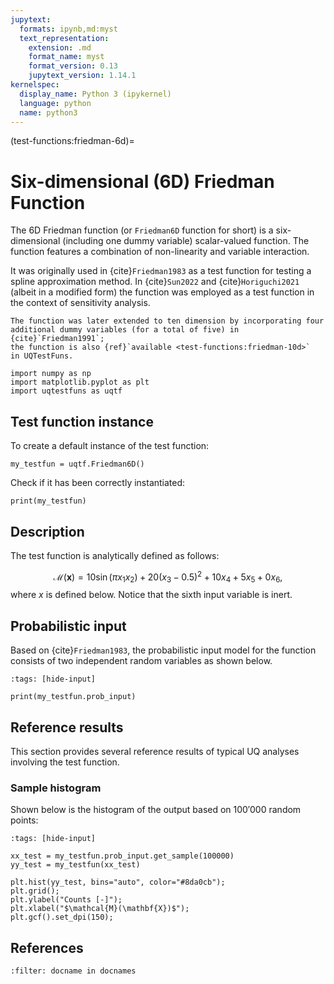 ```yaml
---
jupytext:
  formats: ipynb,md:myst
  text_representation:
    extension: .md
    format_name: myst
    format_version: 0.13
    jupytext_version: 1.14.1
kernelspec:
  display_name: Python 3 (ipykernel)
  language: python
  name: python3
---
```


(test-functions:friedman-6d)=
# Six-dimensional (6D) Friedman Function

The 6D Friedman function (or `Friedman6D` function for short) is
a six-dimensional (including one dummy variable) scalar-valued function.
The function features a combination of non-linearity and variable interaction.

It was originally used in {cite}`Friedman1983` as a test function for testing
a spline approximation method.
In {cite}`Sun2022` and {cite}`Horiguchi2021` (albeit in a modified form)
the function was employed as a test function in the context of
sensitivity analysis.

```{note}
The function was later extended to ten dimension by incorporating four
additional dummy variables (for a total of five) in {cite}`Friedman1991`;
the function is also {ref}`available <test-functions:friedman-10d>`
in UQTestFuns.
```

```{code-cell} ipython3
import numpy as np
import matplotlib.pyplot as plt
import uqtestfuns as uqtf
```

## Test function instance

To create a default instance of the test function:

```{code-cell} ipython3
my_testfun = uqtf.Friedman6D()
```

Check if it has been correctly instantiated:

```{code-cell} ipython3
print(my_testfun)
```

## Description

The test function is analytically defined as follows:

$$
\mathcal{M}(\boldsymbol{x}) = 10 \sin{(\pi x_1 x_2)} + 20 (x_3 - 0.5)^2 + 10 x_4 + 5 x_5 + 0 x_6,
$$
where $x$ is defined below. Notice that the sixth input variable is inert.

## Probabilistic input

Based on {cite}`Friedman1983`, the probabilistic input model
for the function consists of two independent random variables as shown below.

```{code-cell} ipython3
:tags: [hide-input]

print(my_testfun.prob_input)
```

## Reference results

This section provides several reference results of typical UQ analyses involving
the test function.

### Sample histogram

Shown below is the histogram of the output based on $100'000$ random points:

```{code-cell} ipython3
:tags: [hide-input]

xx_test = my_testfun.prob_input.get_sample(100000)
yy_test = my_testfun(xx_test)

plt.hist(yy_test, bins="auto", color="#8da0cb");
plt.grid();
plt.ylabel("Counts [-]");
plt.xlabel("$\mathcal{M}(\mathbf{X})$");
plt.gcf().set_dpi(150);
```

## References

```{bibliography}
:filter: docname in docnames
```